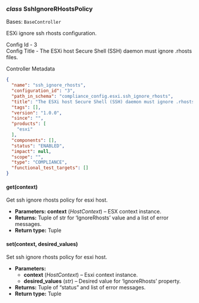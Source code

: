 ### *class* SshIgnoreRHostsPolicy

Bases: `BaseController`

ESXi ignore ssh rhosts configuration.

Config Id - 3
<br/>
Config Title - The ESXi host Secure Shell (SSH) daemon must ignore .rhosts files.
<br/>

Controller Metadata
```json
{
  "name": "ssh_ignore_rhosts",
  "configuration_id": "3",
  "path_in_schema": "compliance_config.esxi.ssh_ignore_rhosts",
  "title": "The ESXi host Secure Shell (SSH) daemon must ignore .rhosts files.",
  "tags": [],
  "version": "1.0.0",
  "since": "",
  "products": [
    "esxi"
  ],
  "components": [],
  "status": "ENABLED",
  "impact": null,
  "scope": "",
  "type": "COMPLIANCE",
  "functional_test_targets": []
}
```

#### get(context)

Get ssh ignore rhosts policy for esxi host.

* **Parameters:**
  **context** (*HostContext*) – ESX context instance.
* **Returns:**
  Tuple of str for ‘IgnoreRhosts’ value and a list of error messages.
* **Return type:**
  Tuple

#### set(context, desired_values)

Set ssh ignore rhosts policy for esxi host.

* **Parameters:**
  * **context** (*HostContext*) – Esxi context instance.
  * **desired_values** (*str*) – Desired value for ‘IgnoreRhosts’ property.
* **Returns:**
  Tuple of “status” and list of error messages.
* **Return type:**
  Tuple
